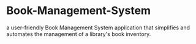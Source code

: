 # Book-Management-System
a user-friendly Book Management System application that simplifies and automates the management of a library's book inventory.
